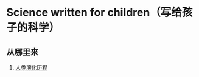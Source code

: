 # Science written for children（写给孩子的科学）

## 从哪里来
1. [人类演化历程](https://zh.wikipedia.org/wiki/%E4%BA%BA%E7%B1%BB%E6%BC%94%E5%8C%96%E5%8E%86%E7%A8%8B)
